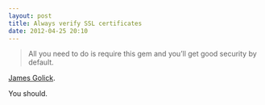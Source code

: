 ```yaml
---
layout: post
title: Always verify SSL certificates
date: 2012-04-25 20:10
---
```


> All you need to do is require this gem and you’ll get good security by
> default.

[James Golick][].

You should.

  [James Golick]: https://github.com/jamesgolick/always_verify_ssl_certificates
